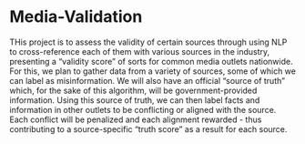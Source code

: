 # Media-Validation
THis project is to assess the validity of certain sources through using NLP to
cross-reference each of them with various sources in the industry, presenting a “validity
score” of sorts for common media outlets nationwide. For this, we plan to gather data
from a variety of sources, some of which we can label as misinformation. We will also
have an official “source of truth” which, for the sake of this algorithm, will be
government-provided information. Using this source of truth, we can then label facts and
information in other outlets to be conflicting or aligned with the source. Each conflict
will be penalized and each alignment rewarded - thus contributing to a source-specific
“truth score” as a result for each source.
